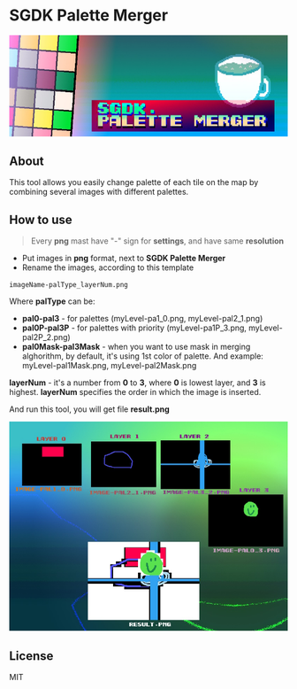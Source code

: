 # SGDK Palette Merger

![paletteMergerForSGDK_logo](https://github.com/bolon667/paletteMergerForSGDK/blob/main/gitImages/SGDK_paletteMerger_logo.jpg)

## About

This tool allows you easily change palette of each tile on the map by combining several images with different palettes.

## How to use

> Every **png** mast have "-" sign for **settings**, and have same **resolution**


- Put images in **png** format, next to **SGDK Palette Merger**
- Rename the images, according to this template
```
imageName-palType_layerNum.png
```

Where **palType** can be:

- **pal0-pal3** - for palettes (myLevel-pa1_0.png, myLevel-pal2_1.png)
- **pal0P-pal3P** - for palettes with priority (myLevel-pa1P_3.png, myLevel-pal2P_2.png)
- **pal0Mask-pal3Mask** - when you want to use mask in merging alghorithm, by default, it's using 1st color of palette. And example: myLevel-pal1Mask.png, myLevel-pal2Mask.png

**layerNum** - it's a number from **0** to **3**, where **0** is lowest layer, and **3** is highest. **layerNum** specifies the order in which the image is inserted.

And run this tool, you will get file **result.png**

![Example_pic1](https://github.com/bolon667/paletteMergerForSGDK/blob/main/gitImages/SGDK_PaletteMerger_1.jpg)

## License

MIT
